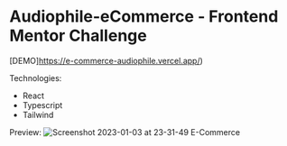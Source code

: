 # Audiophile-eCommerce  -  Frontend Mentor Challenge

[DEMO]https://e-commerce-audiophile.vercel.app/)
      
  Technologies:
  - React
  - Typescript
  - Tailwind
      
Preview:
![Screenshot 2023-01-03 at 23-31-49 E-Commerce](https://user-images.githubusercontent.com/84111811/210473786-fb227924-4e74-435d-bf91-8505307bba47.png)
